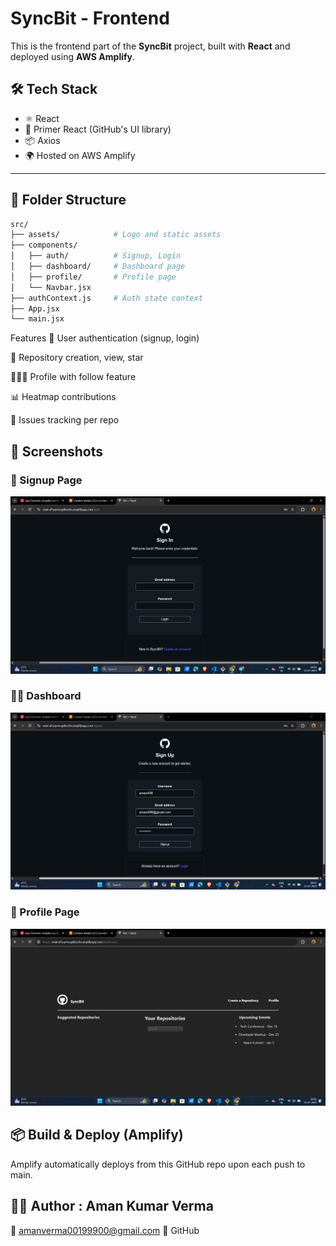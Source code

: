 # SyncBit - Frontend

This is the frontend part of the **SyncBit** project, built with **React** and deployed using **AWS Amplify**.

## 🛠 Tech Stack

- ⚛️ React
- 🎨 Primer React (GitHub's UI library)
- 📦 Axios
- 🌍 Hosted on AWS Amplify

---

## 📁 Folder Structure

```bash
src/
├── assets/            # Logo and static assets
├── components/
│   ├── auth/          # Signup, Login
│   ├── dashboard/     # Dashboard page
│   ├── profile/       # Profile page
│   └── Navbar.jsx
├── authContext.js     # Auth state context
├── App.jsx
└── main.jsx
```

Features
🔐 User authentication (signup, login)

📁 Repository creation, view, star

🧑‍🤝‍🧑 Profile with follow feature

📊 Heatmap contributions

🐛 Issues tracking per repo

## 📸 Screenshots

### 🔐 Signup Page
![Signup Page](https://raw.githubusercontent.com/Aman2913/AWS-Frontend/main/public/1.jpg)

### 🧑‍💻 Dashboard
![Dashboard](https://raw.githubusercontent.com/Aman2913/AWS-Frontend/main/public/2.jpg)

### 👤 Profile Page
![Profile Page](https://raw.githubusercontent.com/Aman2913/AWS-Frontend/main/public/3.jpg)


## 📦 Build & Deploy (Amplify)
Amplify automatically deploys from this GitHub repo upon each push to main.

## 🧑‍💻 Author : Aman Kumar Verma
📧 amanverma00199900@gmail.com
🔗 GitHub

